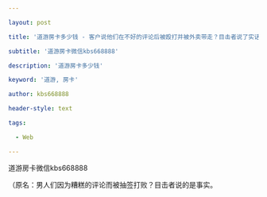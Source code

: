 ---
layout: post
title: '道游房卡多少钱 - 客户说他们在不好的评论后被殴打并被外卖带走？目击者说了实话。'
subtitle: '道游房卡微信kbs668888'
description: '道游房卡多少钱'
keyword: '道游, 房卡'
author: kbs668888
header-style: text
tags:
  - Web
---
道游房卡微信kbs668888

（原名：男人们因为糟糕的评论而被抽签打败？目击者说的是事实。

